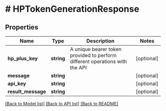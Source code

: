 # # HPTokenGenerationResponse

## Properties

Name | Type | Description | Notes
------------ | ------------- | ------------- | -------------
**hp_plus_key** | **string** | A unique bearer token provided to perform different operations with the API | [optional]
**message** | **string** |  | [optional]
**api_key** | **string** |  | [optional]
**result_message** | **string** |  | [optional]

[[Back to Model list]](../../README.md#models) [[Back to API list]](../../README.md#endpoints) [[Back to README]](../../README.md)

